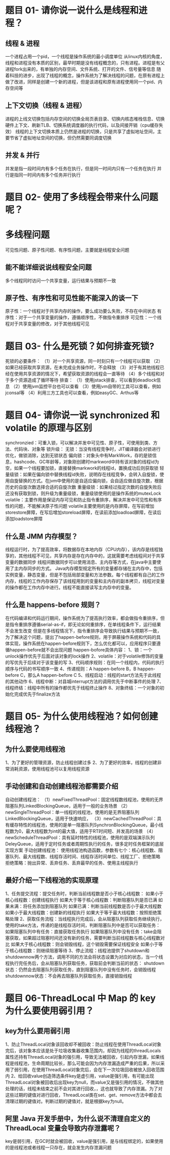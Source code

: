 # 题目 01- 请你说一说什么是线程和进程？
## 线程 & 进程
一个进程占用一个pid，一个线程是操作系统的最小调度单位
从linux内核的角度，线程和进程没有本质的区别，最早时期是没有线程概念的，只有进程。进程是有父进程fork出来的，有单独的内存空间、文件系统、打开的文件、信号量等信息
随着科技的进步，出现了线程的概念，操作系统为了解决线程的问题，在原有进程上做了改进，同样是创建一个新的进程，但是该进程和原有进程使用同一个pid、内存空间等

## 上下文切换（线程 & 进程）
进程的上线文切换包括内存空间的切换全局页表目录、切换内核态堆栈信息、切换硬件上下文、刷新TLB、切换系统调度器的执行代码，以及间接开销（cpu缓存失效）
线程的上下文切换本质上仍然是进程的切换，只是共享了虚拟地址空间，主要节省了虚拟地址空间的切换，但仍然需要同调度切换

## 并发 & 并行
并发是指一段时间内有多个任务在执行，但是同一时间内只有一个任务在执行
并行是指同一时间内有多个任务并行执行

# 题目 02- 使用了多线程会带来什么问题呢？
# 多线程问题
可见性问题、原子性问题、有序性问题，主要就是线程安全问题
## 能不能详细说说线程安全问题
多个线程同时访问一个共享变量，运行结果与预期不一致
## 原子性、有序性和可见性能不能深入的谈一下
原子性：一个线程对于共享内存的操作，要么成功要么失败，不存在中间状态
有序性：对于一个共享变量的操作，遵循顺序性，不做指令重排序
可见性：一个线程对于共享变量的修改，对于其他线程可见

# 题目 03- 什么是死锁？如何排查死锁?
死锁的必要条件：
    （1）对一个共享资源，同一时刻只有一个线程可以获取
    （2）如果已经获取共享资源，在未完成业务操作时，不会释放
    （3）对于有其他线程已经在使用共享资源的情况下，希望获取资源的线程会一直等待
    （4）多个线程和对于多个资源造成了循环等待
排查：
    （1）使用jstack排查，可以看到deadlock信息
    （2）使用jvm监控平台也可以查看
    （3）使用jvm自带的工具可以查看，例如jconsal等
    （4）利用三方工具也可以查看，例如easyGC、Arthus等


# 题目 04- 请你说一说 synchronized 和 volatile 的原理与区别
synchronzied：可重入锁，可以解决并发中可见性、原子性，可使用到类、方法、代码块、对象等
    锁升级：
        无锁：当没有线程竞争时，JIT编译器会对锁进行优化，做锁消除，达到无锁状态
        偏向锁：对象头中有MarkWork，存的是锁信息，hashcode、GC年龄等，对象刚创建时markword中持有该对象的线程id为空，如果一个线程要加锁，直接替换markwork的线程id，置换成功后则获取锁
        轻量级锁：如果在偏向锁中替换线程id失败，说明存在线程竞争，会转入自旋锁，使用自旋替换的方式。在jvm中使用的是自适应偏向锁，会自适应做自旋次数，根据历史的自旋次数选择合适的自旋次数
        重量级锁：如果经过指定次数的自旋失败后还没有获取到锁，则升级为重量级锁，重量级锁使用的是操作系统的mutexLock
volatile：主要作用是保证内存可见和防止指令重排序，解决并发中可见性和有序性的问题，不能解决原子性问题
    volatile主要使用的是内存屏障，在写前增加storestore屏障，在写后增加storeload屏障，在读前添加loadload屏障，在读后添加loadstore屏障

## 什么是 JMM 内存模型？
线程运行时，为了提高效率，将数据存在本地内存（CPU内存），该内存是线程独享的，其他线程不可见，共享内存是存在内存中的，这就需要考虑线程间对于共享变量的数据同步
线程间数据同步可以使用消息、主内存等方式，在java中主要使用了主内存同步的方式。
Java内存模型规定所有的变量都存储在主内存中，包括实例变量，静态变量，但是不包括局部变量和方法参数。每个线程都有自己的工作内存，线程的工作内存保存了该线程用到的变量和主内存的副本拷贝，线程对变量的操作都在工作内存中进行。线程不能直接读写主内存中的变量。

## 什么是 happens-before 规则？
在代码编译和代码运行期间，操作系统为了提高执行效率，都会做指令重排序，但是指令重排序遵循serial-as-if，即无论如何重排序，在单线程条件下，运行结果不会发生改变
但是在多线程情况下，指令重排序会导致执行结果与预期不一致，为了解决这个问题，提出了happen-before规则，用于屏蔽操作系统和代码的具体实现，操作系统在happen-before规则下，怎么优化都可以，应用程序只要遵循happen-before就不会出现问题
happen-bofore具体内容：
    1、锁：一个unlock操作优先于后面对该对象的lock操作
    2、volatile：对于volatile修饰的变量的写优先于后续对于该变量的写
    3、代码顺序规则：在同一个线程内，代码的执行顺序与代码的书写顺序一致
    4、传递规则：A happen-before B，B happen-before C，那么A happen-before C
    5、线程启动：线程的start方法先于此线程的其他动作
    6、线程中断：对县城interrupt方法的调用优先于中断事件的处理
    7、线程终结：线程中所有的操作都优先于线程终止操作
    8、对象终结：一个对象的初始化完成优先于finalize方法

# 题目 05- 为什么使用线程池？如何创建线程池？

## 为什么要使用线程池
1、为了更好的管理资源，防止线程创建过多
2、为了更好的效率，线程的创建非常消耗资源，使用线程池可以复用线程资源

## 手动创建和自动创建线程池都需要介绍
自动创建线程池：
    （1）newFixedThreadPool：固定线程数线程池，使用的无界阻塞队列LinkedBlockingQueue，适用于一般的业务场景
    （2）newSingleThreadPool：单一线程的线程池，使用的是无界阻塞队列LinkedBlockingQueue，适用于快速响应，
    （3）newCachedThreadPool：具有缓存特性的线程池，使用的是单一阻塞队列SynchronBlockingQueue，最小线程数为0，最大线程数为int的最大值，适用于RT时间短、并发高的场景
    （4）newScheduleThreadPool：具有延时特性的线程池，使用的是双端演示队列DeleyQueue，适用于定时任务或者周期性执行的任务，很多定时任务框架的底层实现方案
手动创建线程池：
    使用线程池构造函数，参数有七个：核心线程数、阻塞队列、最大线程数、线程存活时间、线程存活时间单位、线程工厂、拒绝策略
    拒绝策略：抛出异常、丢弃任务、丢弃最早的任务、使用主线程执行
## 最好介绍一下线程池的实现原理
1、任务提交流程：提交任务时，判断当前线程数是否小于核心线程数：
    如果小于核心线程数：创建线程执行
    如果大于等于核心线程数：判断阻塞队列是否已满
        如果未满：将任务添加到阻塞队列
        如果已满：判断当前线程数是否小于最大线程数
            如果小于最大线程数：创建新的线程执行
            如果大于等于最大线程数：按照拒绝策略处理
2、获取任务流程：当线程执行完成后，会从阻塞队列获取任务继续执行，使用的take方法，传递的是线程存活时间，判断阻塞队列中是否可以获取任务：
    如果阻塞队列中有任务：直接获取任务执行
    如果阻塞队列中没有任务：take会阻塞获取，如果超过阻塞时间还没有新的任务，需要判断当前线程数与核心线程数对比
        如果大于核心线程数：则会销毁线程，这个销毁需要保证线程安全
        如果小于等于核心线程数：则继续阻塞等待
3、停止流程：线程池提供了shutdown和shutdownnow两个方法，调用不同的方法会将状态设置为对应的状态，当一个线程执行完任务后，会从阻塞队列获取任务，获取前会判断当前的状态：
    shutdown状态：仍然会去阻塞队列获取任务，直到阻塞队列中没有任务时，会销毁线程
    shutdownnow状态：不会再去阻塞队列获取任务，直接销毁线程



# 题目 06-ThreadLocal 中 Map 的 key 为什么要使用弱引用？
## key为什么要用弱引用
1、防止ThreadLocal对象该回收却不被回收：防止线程在使用ThreadLocal对象完后，该对象本应该是处于垃圾收集器收集范围内，却因为线程的threadLocals属性还持有ThreadLocal对象的强引用，导致无法被回收，引起内存泄漏，如果线程是线程池，生命周期比较长，那么可能会因为内存泄漏造成严重的后果，所以采用了弱引用，在使用ThreadLocal对象完后，会在下一次垃圾回收被放入回收范围内
2、给回收value创造筛选条件key是虚引用，value是强引用，有可能出现ThreadLocal对象被回收后出现key为null，而value又是强引用的情况，不做其他处理的话，线程未结束之前不会对其进行回收，，这也就导致了内存泄漏。为了对这些过期的键值对进行回收，ThreadLocal类在set、get、remove方法中都会去清理过期的键值对。判断过期的键值对，就是根据key为null。

## 阿里 Java 开发手册中，为什么说不清理自定义的 ThreadLocal 变量会导致内存泄露呢？
key是弱引用，在GC时就会被回收，value是强引用，是与线程绑定的，如果使用的是线程池或者线程一只存在，就会发生内存泄漏问题